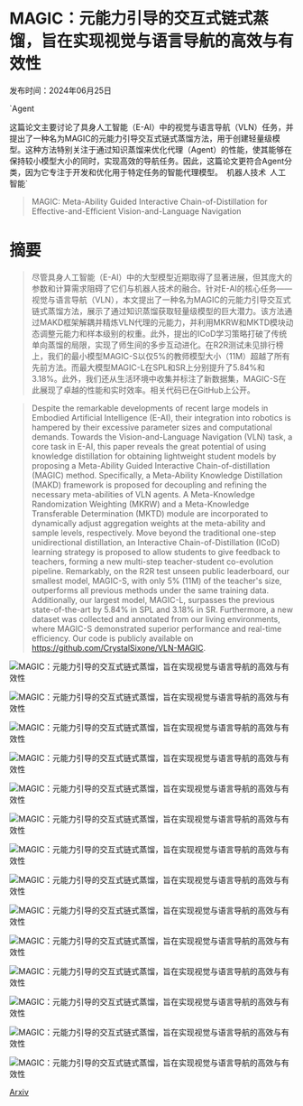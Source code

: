 # MAGIC：元能力引导的交互式链式蒸馏，旨在实现视觉与语言导航的高效与有效性

发布时间：2024年06月25日

`Agent

这篇论文主要讨论了具身人工智能（E-AI）中的视觉与语言导航（VLN）任务，并提出了一种名为MAGIC的元能力引导交互式链式蒸馏方法，用于创建轻量级模型。这种方法特别关注于通过知识蒸馏来优化代理（Agent）的性能，使其能够在保持较小模型大小的同时，实现高效的导航任务。因此，这篇论文更符合Agent分类，因为它专注于开发和优化用于特定任务的智能代理模型。` `机器人技术` `人工智能`

> MAGIC: Meta-Ability Guided Interactive Chain-of-Distillation for Effective-and-Efficient Vision-and-Language Navigation

# 摘要

> 尽管具身人工智能（E-AI）中的大型模型近期取得了显著进展，但其庞大的参数和计算需求阻碍了它们与机器人技术的融合。针对E-AI的核心任务——视觉与语言导航（VLN），本文提出了一种名为MAGIC的元能力引导交互式链式蒸馏方法，展示了通过知识蒸馏获取轻量级模型的巨大潜力。该方法通过MAKD框架解耦并精炼VLN代理的元能力，并利用MKRW和MKTD模块动态调整元能力和样本级别的权重。此外，提出的ICoD学习策略打破了传统单向蒸馏的局限，实现了师生间的多步互动进化。在R2R测试未见排行榜上，我们的最小模型MAGIC-S以仅5%的教师模型大小（11M）超越了所有先前方法。而最大模型MAGIC-L在SPL和SR上分别提升了5.84%和3.18%。此外，我们还从生活环境中收集并标注了新数据集，MAGIC-S在此展现了卓越的性能和实时效率。相关代码已在GitHub上公开。

> Despite the remarkable developments of recent large models in Embodied Artificial Intelligence (E-AI), their integration into robotics is hampered by their excessive parameter sizes and computational demands. Towards the Vision-and-Language Navigation (VLN) task, a core task in E-AI, this paper reveals the great potential of using knowledge distillation for obtaining lightweight student models by proposing a Meta-Ability Guided Interactive Chain-of-distillation (MAGIC) method. Specifically, a Meta-Ability Knowledge Distillation (MAKD) framework is proposed for decoupling and refining the necessary meta-abilities of VLN agents. A Meta-Knowledge Randomization Weighting (MKRW) and a Meta-Knowledge Transferable Determination (MKTD) module are incorporated to dynamically adjust aggregation weights at the meta-ability and sample levels, respectively. Move beyond the traditional one-step unidirectional distillation, an Interactive Chain-of-Distillation (ICoD) learning strategy is proposed to allow students to give feedback to teachers, forming a new multi-step teacher-student co-evolution pipeline. Remarkably, on the R2R test unseen public leaderboard, our smallest model, MAGIC-S, with only 5% (11M) of the teacher's size, outperforms all previous methods under the same training data. Additionally, our largest model, MAGIC-L, surpasses the previous state-of-the-art by 5.84% in SPL and 3.18% in SR. Furthermore, a new dataset was collected and annotated from our living environments, where MAGIC-S demonstrated superior performance and real-time efficiency. Our code is publicly available on https://github.com/CrystalSixone/VLN-MAGIC.

![MAGIC：元能力引导的交互式链式蒸馏，旨在实现视觉与语言导航的高效与有效性](../../../paper_images/2406.17960/x1.png)

![MAGIC：元能力引导的交互式链式蒸馏，旨在实现视觉与语言导航的高效与有效性](../../../paper_images/2406.17960/x2.png)

![MAGIC：元能力引导的交互式链式蒸馏，旨在实现视觉与语言导航的高效与有效性](../../../paper_images/2406.17960/x3.png)

![MAGIC：元能力引导的交互式链式蒸馏，旨在实现视觉与语言导航的高效与有效性](../../../paper_images/2406.17960/x4.png)

![MAGIC：元能力引导的交互式链式蒸馏，旨在实现视觉与语言导航的高效与有效性](../../../paper_images/2406.17960/x5.png)

![MAGIC：元能力引导的交互式链式蒸馏，旨在实现视觉与语言导航的高效与有效性](../../../paper_images/2406.17960/x6.png)

![MAGIC：元能力引导的交互式链式蒸馏，旨在实现视觉与语言导航的高效与有效性](../../../paper_images/2406.17960/x7.png)

![MAGIC：元能力引导的交互式链式蒸馏，旨在实现视觉与语言导航的高效与有效性](../../../paper_images/2406.17960/x8.png)

![MAGIC：元能力引导的交互式链式蒸馏，旨在实现视觉与语言导航的高效与有效性](../../../paper_images/2406.17960/x9.png)

![MAGIC：元能力引导的交互式链式蒸馏，旨在实现视觉与语言导航的高效与有效性](../../../paper_images/2406.17960/x10.png)

![MAGIC：元能力引导的交互式链式蒸馏，旨在实现视觉与语言导航的高效与有效性](../../../paper_images/2406.17960/x11.png)

![MAGIC：元能力引导的交互式链式蒸馏，旨在实现视觉与语言导航的高效与有效性](../../../paper_images/2406.17960/x12.png)

![MAGIC：元能力引导的交互式链式蒸馏，旨在实现视觉与语言导航的高效与有效性](../../../paper_images/2406.17960/x13.png)

![MAGIC：元能力引导的交互式链式蒸馏，旨在实现视觉与语言导航的高效与有效性](../../../paper_images/2406.17960/x14.png)

[Arxiv](https://arxiv.org/abs/2406.17960)